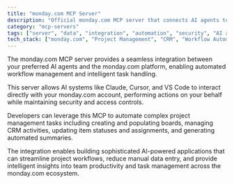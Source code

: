 ```yaml
---
title: "monday.com MCP Server"
description: "Official monday.com MCP server that connects AI agents to your account for automated task management, board creation, and CRM activities."
category: "mcp-servers"
tags: ["server", "data", "integration", "automation", "security", "AI agents", "workflow management", "project management"]
tech_stack: ["monday.com", "Project Management", "CRM", "Workflow Automation", "AI Agents", "Claude", "Cursor", "VS Code"]
---
```


The monday.com MCP server provides a seamless integration between your preferred AI agents and the monday.com platform, enabling automated workflow management and intelligent task handling. 

This server allows AI systems like Claude, Cursor, and VS Code to interact directly with your monday.com account, performing actions on your behalf while maintaining security and access controls.

Developers can leverage this MCP to automate complex project management tasks including creating and populating boards, managing CRM activities, updating item statuses and assignments, and generating automated summaries. 

The integration enables building sophisticated AI-powered applications that can streamline project workflows, reduce manual data entry, and provide intelligent insights into team productivity and task management across the monday.com ecosystem.